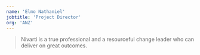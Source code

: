 ```yaml
---
name: 'Elmo Nathaniel'
jobtitle: 'Project Director'
org: 'ANZ'
---
```


> Nivarti is a true professional and a resourceful change leader who can deliver on great outcomes.
